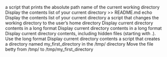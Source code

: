 a script that prints the absolute path name of the current working directory
Display the contents list of your current directory >> README.md
echo Display the contents list of your current directory
a script that changes the working directory to the user’s home directory
Display current directory contents in a long format
Display current directory contents in a long format
Display current directory contents, including hidden files (starting with .). Use the long format
Display current directory contents
a script that creates a directory named my_first_directory in the /tmp/ directory
Move the file betty from /tmp/ to /tmp/my_first_directory

